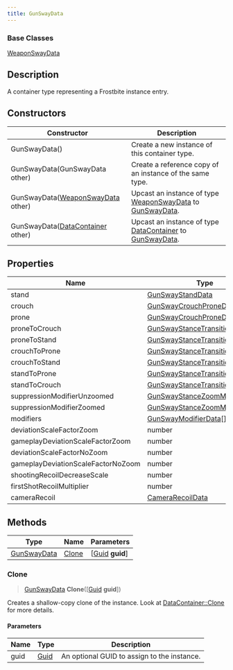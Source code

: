 ```yaml
---
title: GunSwayData
---
```

### Base Classes

[WeaponSwayData](/vext/ref/fb/weaponswaydata/)

## Description

A container type representing a Frostbite instance entry.

## Constructors

| Constructor                                                            | Description                                                                                                   |
| ---------------------------------------------------------------------- | ------------------------------------------------------------------------------------------------------------- |
| GunSwayData()                                                          | Create a new instance of this container type.                                                                 |
| GunSwayData(GunSwayData other)                                         | Create a reference copy of an instance of the same type.                                                      |
| GunSwayData([WeaponSwayData](/vext/ref/fb/weaponswaydata/) other)                    | Upcast an instance of type [WeaponSwayData](/vext/ref/fb/weaponswaydata/) to [GunSwayData](/vext/ref/fb/gunswaydata/).                    |
| GunSwayData([DataContainer](/vext/ref/shared/class/datacontainer) other) | Upcast an instance of type [DataContainer](/vext/ref/shared/class/datacontainer) to [GunSwayData](/vext/ref/fb/gunswaydata/). |

## Properties

| Name                               | Type                                                           | Description |
| ---------------------------------- | -------------------------------------------------------------- | ----------- |
| stand                              | [GunSwayStandData](/vext/ref/fb/gunswaystanddata/)                           |             |
| crouch                             | [GunSwayCrouchProneData](/vext/ref/fb/gunswaycrouchpronedata/)               |             |
| prone                              | [GunSwayCrouchProneData](/vext/ref/fb/gunswaycrouchpronedata/)               |             |
| proneToCrouch                      | [GunSwayStanceTransition](/vext/ref/fb/gunswaystancetransition/)             |             |
| proneToStand                       | [GunSwayStanceTransition](/vext/ref/fb/gunswaystancetransition/)             |             |
| crouchToProne                      | [GunSwayStanceTransition](/vext/ref/fb/gunswaystancetransition/)             |             |
| crouchToStand                      | [GunSwayStanceTransition](/vext/ref/fb/gunswaystancetransition/)             |             |
| standToProne                       | [GunSwayStanceTransition](/vext/ref/fb/gunswaystancetransition/)             |             |
| standToCrouch                      | [GunSwayStanceTransition](/vext/ref/fb/gunswaystancetransition/)             |             |
| suppressionModifierUnzoomed        | [GunSwayStanceZoomModifierData](/vext/ref/fb/gunswaystancezoommodifierdata/) |             |
| suppressionModifierZoomed          | [GunSwayStanceZoomModifierData](/vext/ref/fb/gunswaystancezoommodifierdata/) |             |
| modifiers                          | [GunSwayModifierData](/vext/ref/fb/gunswaymodifierdata/)\[\]                 |             |
| deviationScaleFactorZoom           | number                                                         |             |
| gameplayDeviationScaleFactorZoom   | number                                                         |             |
| deviationScaleFactorNoZoom         | number                                                         |             |
| gameplayDeviationScaleFactorNoZoom | number                                                         |             |
| shootingRecoilDecreaseScale        | number                                                         |             |
| firstShotRecoilMultiplier          | number                                                         |             |
| cameraRecoil                       | [CameraRecoilData](/vext/ref/fb/camerarecoildata/)                           |             |

## Methods

| Type                       | Name            | Parameters                                     |
| -------------------------- | --------------- | ---------------------------------------------- |
| [GunSwayData](/vext/ref/fb/gunswaydata/) | [Clone](#clone) | \[[Guid](/vext/ref/shared/class/guid) **guid**\] |

### Clone

> [GunSwayData](/vext/ref/fb/gunswaydata/) **Clone**(\[[Guid](/vext/ref/shared/class/guid) **guid**\])

Creates a shallow-copy clone of the instance. Look at [DataContainer::Clone](/vext/ref/shared/class/datacontainer#clone) for more details.

#### Parameters

| Name | Type         | Description                                 |
| ---- | ------------ | ------------------------------------------- |
| guid | [Guid](/vext/ref/shared/class/guid/) | An optional GUID to assign to the instance. |
